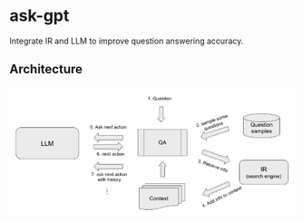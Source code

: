 # ask-gpt
Integrate IR and LLM to improve question answering accuracy.

## Architecture
![](https://github.com/yhyu/ask-gpt/blob/main/resources/images/architecture.jpg)
